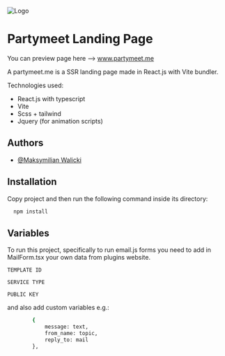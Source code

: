 
![Logo](https://avatars.githubusercontent.com/u/118279211?s=200&v=4)


# Partymeet Landing Page

You can preview page here --> www.partymeet.me

A partymeet.me is a SSR landing page made in React.js with Vite bundler.

Technologies used:

- React.js with typescript
- Vite 
- Scss + tailwind
- Jquery (for animation scripts)


## Authors

- [@Maksymilian Walicki](https://www.github.com/OmegaCreations)


## Installation

Copy project and then run the following command inside its directory:

```bash
  npm install
```
    
## Variables

To run this project, specifically to run email.js forms you need to add in MailForm.tsx your own data from plugins website.

`TEMPLATE ID`

`SERVICE TYPE`

`PUBLIC KEY`

and also add custom variables e.g.:


```bash
        {
            message: text, 
            from_name: topic, 
            reply_to: mail
        },
```
